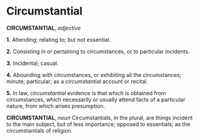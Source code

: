 # Circumstantial

**CIRCUMSTANTIAL**, _adjective_

**1.** Attending; relating to; but not essential.

**2.** Consisting in or pertaining to circumstances, or to particular incidents.

**3.** Incidental; casual.

**4.** Abounding with circumstances, or exhibiting all the circumstances; minute; particular; as a _circumstantial_ account or recital.

**5.** In law, _circumstantial_ evidence is that which is obtained from circumstances, which necessarily or usually attend facts of a particular nature, from which arises presumption.

**CIRCUMSTANTIAL**, _noun_ Circumstantials, in the plural, are things incident to the main subject, but of less importance; opposed to essentials; as the circumstantials of religion.